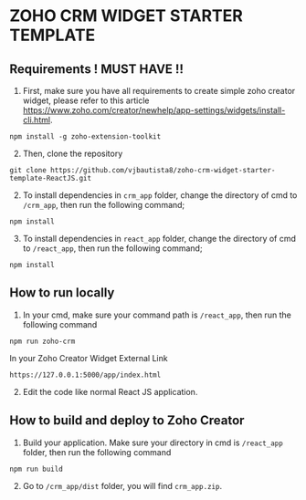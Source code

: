 # ZOHO CRM WIDGET STARTER TEMPLATE

## Requirements ! MUST HAVE !!

1. First, make sure you have all requirements to create simple zoho creator widget, please refer to this article https://www.zoho.com/creator/newhelp/app-settings/widgets/install-cli.html.

```
npm install -g zoho-extension-toolkit
```

2. Then, clone the repository

```
git clone https://github.com/vjbautista8/zoho-crm-widget-starter-template-ReactJS.git
```

2. To install dependencies in `crm_app` folder, change the directory of cmd to `/crm_app`, then run the following command;

```
npm install
```

3. To install dependencies in `react_app` folder, change the directory of cmd to `/react_app`, then run the following command;

```
npm install
```

## How to run locally

1. In your cmd, make sure your command path is `/react_app`, then run the following command

```
npm run zoho-crm
```

In your Zoho Creator Widget External Link

```
https://127.0.0.1:5000/app/index.html
```

2. Edit the code like normal React JS application.

## How to build and deploy to Zoho Creator

1. Build your application. Make sure your directory in cmd is `/react_app` folder, then run the following command

```
npm run build
```

2. Go to `/crm_app/dist` folder, you will find `crm_app.zip`.
